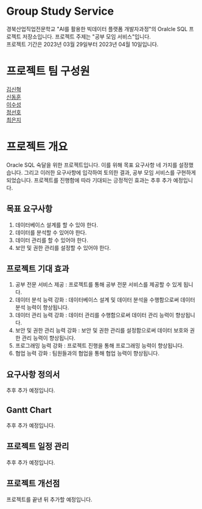 # Group Study Service
경북산업직업전문학교 "AI를 활용한 빅데이터 플랫폼 개발자과정"의 Oralcle SQL 프로젝트 저장소입니다.
프로젝트 주제는 "공부 모임 서비스"입니다.  
프로젝트 기간은 2023년 03월 29일부터 2023년 04월 10일입니다.  

# 프로젝트 팀 구성원
[김신혁](https://github.com/909ma)  
[신동훈](https://github.com/Holorifle)  
[이수성](https://github.com/goal6722)  
[정선호](https://github.com/QQSUNH)  
[최은지](https://github.com/EunjiCh0i)  

# 프로젝트 개요  
Oracle SQL 숙달을 위한 프로젝트입니다.  이를 위해 목표 요구사항 네 가지를 설정했습니다. 그리고 이러한 요구사항에 입각하여 토의한 결과, 공부 모임 서비스를 구현하게 되었습니다. 
프로젝트를 진행함에 따라 기대되는 긍정적인 효과는 추후 추가 예정입니다.

## 목표 요구사항
1. 데이터베이스 설계를 할 수 있야 한다.  
2. 데이터를 분석할 수 있어야 한다.  
3. 데이터 관리를 할 수 있어야 한다.  
4. 보안 및 권한 관리를 설정할 수 있어야 한다.  

## 프로젝트 기대 효과
1. 공부 전문 서비스 제공 : 프로젝트를 통해 공부 전문 서비스를 제공할 수 있게 됩니다.
2. 데이터 분석 능력 강화 : 데이터베이스 설계 및 데이터 분석을 수행함으로써 데이터 분석 능력이 향상됩니다.
3. 데이터 관리 능력 강화 : 데이터 관리를 수행함으로써 데이터 관리 능력이 향상됩니다.
4. 보안 및 권한 관리 능력 강화 : 보안 및 권한 관리를 설정함으로써 데이터 보호와 권한 관리 능력이 향상됩니다.
5. 프로그래밍 능력 강화 : 프로젝트 진행을 통해 프로그래밍 능력이 향상됩니다.
6. 협업 능력 강화 : 팀원들과의 협업을 통해 협업 능력이 향상됩니다. 

## 요구사항 정의서
추후 추가 예정입니다.

## Gantt Chart
추후 추가 예정입니다.

## 프로젝트 일정 관리
추후 추가 예정입니다.

## 프로젝트 개선점
프로젝트를 끝낸 뒤 추가할 예정입니다.
